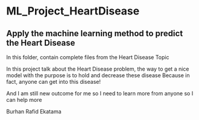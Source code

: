 # ML_Project_HeartDisease
## Apply the machine learning method to predict the Heart Disease

In this folder, contain complete files from the Heart Disease Topic

In this project talk about the Heart Disease problem, the way to get a nice model with the purpose is to hold and decrease these disease
Because in fact, anyone can get into this disease!

And I am still new outcome for me so I need to learn more from anyone so I can help more


Burhan Rafid Ekatama

